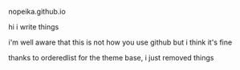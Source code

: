 nopeika.github.io

hi i write things 

i'm well aware that this is not how you use github but i think it's fine

thanks to orderedlist for the theme base, i just removed things
